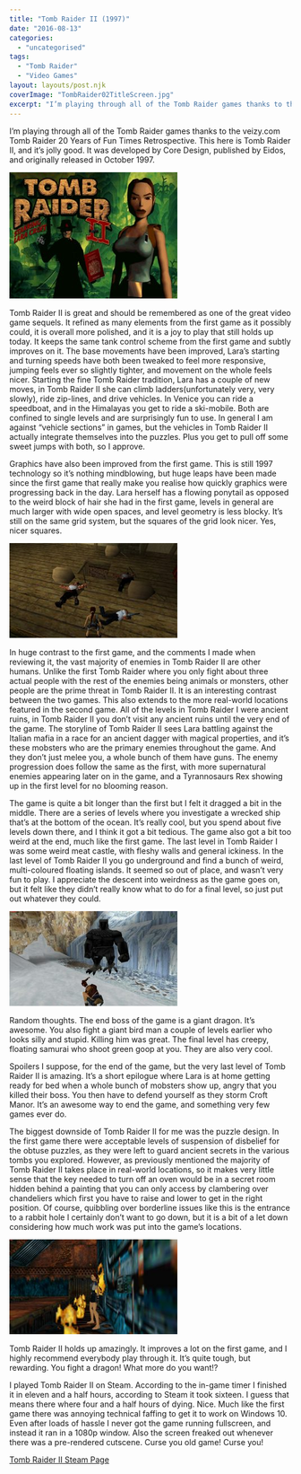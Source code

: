 ```yaml
---
title: "Tomb Raider II (1997)"
date: "2016-08-13"
categories: 
  - "uncategorised"
tags: 
  - "Tomb Raider"
  - "Video Games"
layout: layouts/post.njk
coverImage: "TombRaider02TitleScreen.jpg"
excerpt: "I’m playing through all of the Tomb Raider games thanks to the veizy.com Tomb Raider 20 Years of Fun Times Retrospective. This here is Tomb Raider II, and it’s jolly good. It was developed by Core Design, published by Eidos, and originally released in October 1997."
---
```

I’m playing through all of the Tomb Raider games thanks to the veizy<i></i>.com Tomb Raider 20 Years of Fun Times Retrospective. This here is Tomb Raider II, and it’s jolly good. It was developed by Core Design, published by Eidos, and originally released in October 1997.

![Tomb Raider II Title Screen](images/TombRaider02TitleScreen-300x225.jpg "Tomb Raider II Title Screen")

Tomb Raider II is great and should be remembered as one of the great video game sequels. It refined as many elements from the first game as it possibly could, it is overall more polished, and it is a joy to play that still holds up today. It keeps the same tank control scheme from the first game and subtly improves on it. The base movements have been improved, Lara’s starting and turning speeds have both been tweaked to feel more responsive, jumping feels ever so slightly tighter, and movement on the whole feels nicer. Starting the fine Tomb Raider tradition, Lara has a couple of new moves, in Tomb Raider II she can climb ladders(unfortunately very, very slowly), ride zip-lines, and drive vehicles. In Venice you can ride a speedboat, and in the Himalayas you get to ride a ski-mobile. Both are confined to single levels and are surprisingly fun to use. In general I am against “vehicle sections” in games, but the vehicles in Tomb Raider II actually integrate themselves into the puzzles. Plus you get to pull off some sweet jumps with both, so I approve.

Graphics have also been improved from the first game. This is still 1997 technology so it’s nothing mindblowing, but huge leaps have been made since the first game that really make you realise how quickly graphics were progressing back in the day. Lara herself has a flowing ponytail as opposed to the weird block of hair she had in the first game, levels in general are much larger with wide open spaces, and level geometry is less blocky. It’s still on the same grid system, but the squares of the grid look nicer. Yes, nicer squares.

![](images/TombRaider02Archeology-300x169.jpg "Lara putting her degree in archaeology to good use")

In huge contrast to the first game, and the comments I made when reviewing it, the vast majority of enemies in Tomb Raider II are other humans. Unlike the first Tomb Raider where you only fight about three actual people with the rest of the enemies being animals or monsters, other people are the prime threat in Tomb Raider II. It is an interesting contrast between the two games. This also extends to the more real-world locations featured in the second game. All of the levels in Tomb Raider I were ancient ruins, in Tomb Raider II you don’t visit any ancient ruins until the very end of the game. The storyline of Tomb Raider II sees Lara battling against the Italian mafia in a race for an ancient dagger with magical properties, and it’s these mobsters who are the primary enemies throughout the game. And they don’t just melee you, a whole bunch of them have guns. The enemy progression does follow the same as the first, with more supernatural enemies appearing later on in the game, and a Tyrannosaurs Rex showing up in the first level for no blooming reason.

The game is quite a bit longer than the first but I felt it dragged a bit in the middle. There are a series of levels where you investigate a wrecked ship that’s at the bottom of the ocean. It’s really cool, but you spend about five levels down there, and I think it got a bit tedious. The game also got a bit too weird at the end, much like the first game. The last level in Tomb Raider I was some weird meat castle, with fleshy walls and general ickiness. In the last level of Tomb Raider II you go underground and find a bunch of weird, multi-coloured floating islands. It seemed so out of place, and wasn’t very fun to play. I appreciate the descent into weirdness as the game goes on, but it felt like they didn’t really know what to do for a final level, so just put out whatever they could.

![Lara Croft fighting a giant bird man](images/TombRaider02BirdMan-300x169.jpg "This giant bird man is supposed to be scary, but I find him hilarious")

Random thoughts. The end boss of the game is a giant dragon. It’s awesome. You also fight a giant bird man a couple of levels earlier who looks silly and stupid. Killing him was great. The final level has creepy, floating samurai who shoot green goop at you. They are also very cool.

Spoilers I suppose, for the end of the game, but the very last level of Tomb Raider II is amazing. It’s a short epilogue where Lara is at home getting ready for bed when a whole bunch of mobsters show up, angry that you killed their boss. You then have to defend yourself as they storm Croft Manor. It’s an awesome way to end the game, and something very few games ever do.

The biggest downside of Tomb Raider II for me was the puzzle design. In the first game there were acceptable levels of suspension of disbelief for the obtuse puzzles, as they were left to guard ancient secrets in the various tombs you explored. However, as previously mentioned the majority of Tomb Raider II takes place in real-world locations, so it makes very little sense that the key needed to turn off an oven would be in a secret room hidden behind a painting that you can only access by clambering over chandeliers which first you have to raise and lower to get in the right position. Of course, quibbling over borderline issues like this is the entrance to a rabbit hole I certainly don’t want to go down, but it is a bit of a let down considering how much work was put into the game’s locations.

![](images/TombRaider02Hot-300x169.jpg "Please insert your own joke about how hot Lara Croft is")

Tomb Raider II holds up amazingly. It improves a lot on the first game, and I highly recommend everybody play through it. It’s quite tough, but rewarding. You fight a dragon! What more do you want!?

I played Tomb Raider II on Steam. According to the in-game timer I finished it in eleven and a half hours, according to Steam it took sixteen. I guess that means there where four and a half hours of dying. Nice. Much like the first game there was annoying technical faffing to get it to work on Windows 10. Even after loads of hassle I never got the game running fullscreen, and instead it ran in a 1080p window. Also the screen freaked out whenever there was a pre-rendered cutscene. Curse you old game! Curse you!

[Tomb Raider II Steam Page](http://store.steampowered.com/app/225300/Tomb_Raider_II/)
